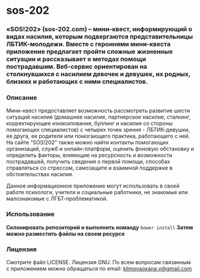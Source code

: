 # sos-202

### «SOS!202» (sos-202.com) – мини-квест, информирующий о видах насилия, которым подвергаются представительницы ЛБТИК-молодежи. Вместе с героинями мини-квеста приложение предлагает пройти сложные жизненные ситуации и рассказывает о методах помощи пострадавшим. Веб-сервис ориентирован на столкнувшихся с насилием девочек и девушек, их родных, близких и работающих с ними специалистов.

### Описание

Мини-квест предоставляет возможность рассмотреть развитие шести ситуаций насилия (домашнее насилие, партнерское насилие, сталкинг, корректирующее изнасилование, буллинг и насилие со стороны помогающих специалистов) с четырех точек зрения - ЛБТИК-девушки, ее друга, ее родителя или помогающего практика, работающего с ней. На сайте “SOS!202” также можно найти контакты помогающих организаций, служб и онлайн-платформ, оценить фоновую обстановку и определить факторы, влияющие на ресурсность и возможности пострадавшей, получить сведения о первой помощи, способах справляться со стрессом, самозащите и взаимной поддержке в обстоятельствах насилия. 

Данное информационное приложение могут использовать в своей работе психологи, учителя и социальные работники, не знакомые или малознакомые с ЛГБТ-проблематикой.

### Использование
 **Склонировать репозиторий и выполнить команду** 
    ```
    bower install
    ```
 **Затем можно разместить файлы на своем ресурсе**

### Лицензия
Смотрите файл LICENSE. Лицензия GNU.
По всем вопросам связанным с приложением можно обращаться по email: klimovaoxana.v@gmail.com
